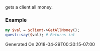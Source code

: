 gets a client all money.
### Example

```perl
my $val = $client->GetAllMoney();
quest::say($val); # Returns int
```


Generated On 2018-04-29T00:30:15-07:00